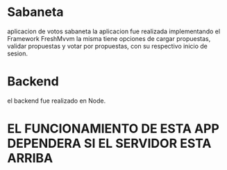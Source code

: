 # Sabaneta
aplicacion de votos sabaneta 
la aplicacion fue realizada implementando el Framework FreshMvvm la misma tiene opciones de cargar propuestas,
validar propuestas y votar por propuestas, con su respectivo inicio de sesion.

# Backend

el backend fue realizado en Node.

# EL FUNCIONAMIENTO DE ESTA APP DEPENDERA SI EL SERVIDOR ESTA ARRIBA
